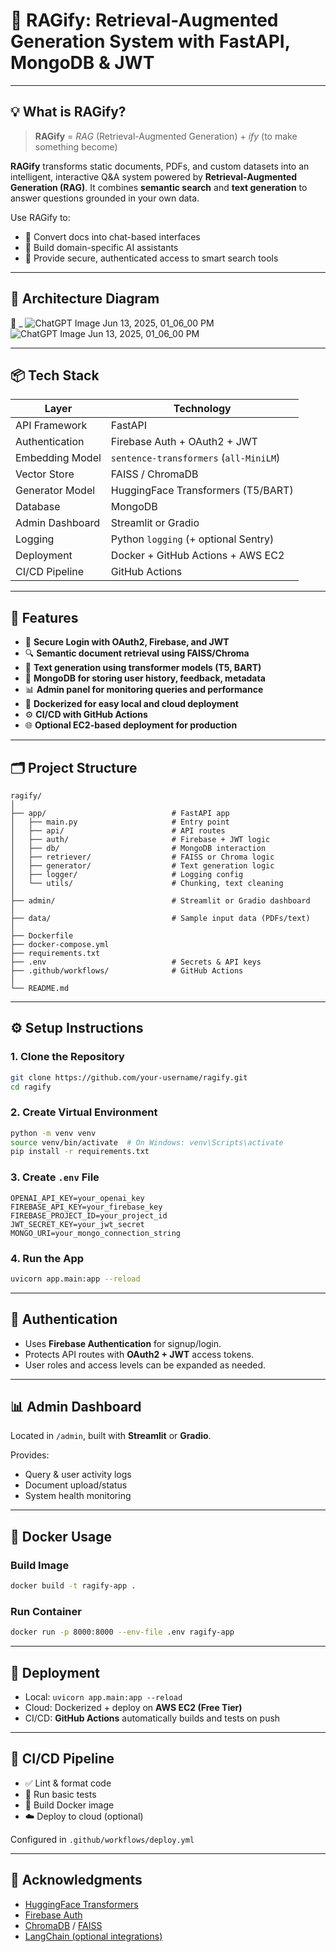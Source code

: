 # 🤖 RAGify: Retrieval-Augmented Generation System with FastAPI, MongoDB & JWT

---

## 💡 What is RAGify?

> **RAGify** = *RAG* (Retrieval-Augmented Generation) + *ify* (to make something become)

**RAGify** transforms static documents, PDFs, and custom datasets into an intelligent, interactive Q&A system powered by **Retrieval-Augmented Generation (RAG)**. It combines **semantic search** and **text generation** to answer questions grounded in your own data.

Use RAGify to:
- 📄 Convert docs into chat-based interfaces
- 🧠 Build domain-specific AI assistants
- 🔐 Provide secure, authenticated access to smart search tools

---

## 📐 Architecture Diagram

📌 _  ![ChatGPT Image Jun 13, 2025, 01_06_00 PM](https://github.com/user-attachments/assets/bf241a03-407b-4b61-bd5f-5e056f5433de)
![ChatGPT Image Jun 13, 2025, 01_06_00 PM](https://github.com/user-attachments/assets/bf241a03-407b-4b61-bd5f-5e056f5433de)

---

## 📦 Tech Stack

| Layer               | Technology                             |
|---------------------|-----------------------------------------|
| API Framework       | FastAPI                                 |
| Authentication      | Firebase Auth + OAuth2 + JWT            |
| Embedding Model     | `sentence-transformers` (`all-MiniLM`)  |
| Vector Store        | FAISS / ChromaDB                        |
| Generator Model     | HuggingFace Transformers (T5/BART)      |
| Database            | MongoDB                                 |
| Admin Dashboard     | Streamlit or Gradio                     |
| Logging             | Python `logging` (+ optional Sentry)    |
| Deployment          | Docker + GitHub Actions + AWS EC2       |
| CI/CD Pipeline      | GitHub Actions                          |

---

## 🚀 Features

- 🔐 **Secure Login with OAuth2, Firebase, and JWT**
- 🔍 **Semantic document retrieval using FAISS/Chroma**
- 🧠 **Text generation using transformer models (T5, BART)**
- 💾 **MongoDB for storing user history, feedback, metadata**
- 📊 **Admin panel for monitoring queries and performance**
- 🐳 **Dockerized for easy local and cloud deployment**
- ⚙️ **CI/CD with GitHub Actions**
- 🌐 **Optional EC2-based deployment for production**

---

## 🗂️ Project Structure

```
ragify/
│
├── app/                            # FastAPI app
│   ├── main.py                     # Entry point
│   ├── api/                        # API routes
│   ├── auth/                       # Firebase + JWT logic
│   ├── db/                         # MongoDB interaction
│   ├── retriever/                  # FAISS or Chroma logic
│   ├── generator/                  # Text generation logic
│   ├── logger/                     # Logging config
│   └── utils/                      # Chunking, text cleaning
│
├── admin/                          # Streamlit or Gradio dashboard
│
├── data/                           # Sample input data (PDFs/text)
│
├── Dockerfile
├── docker-compose.yml
├── requirements.txt
├── .env                            # Secrets & API keys
├── .github/workflows/              # GitHub Actions
│
└── README.md
```

---

## ⚙️ Setup Instructions

### 1. Clone the Repository

```bash
git clone https://github.com/your-username/ragify.git
cd ragify
```

### 2. Create Virtual Environment

```bash
python -m venv venv
source venv/bin/activate  # On Windows: venv\Scripts\activate
pip install -r requirements.txt
```

### 3. Create `.env` File

```env
OPENAI_API_KEY=your_openai_key
FIREBASE_API_KEY=your_firebase_key
FIREBASE_PROJECT_ID=your_project_id
JWT_SECRET_KEY=your_jwt_secret
MONGO_URI=your_mongo_connection_string
```

### 4. Run the App

```bash
uvicorn app.main:app --reload
```

---

## 🔐 Authentication

- Uses **Firebase Authentication** for signup/login.
- Protects API routes with **OAuth2 + JWT** access tokens.
- User roles and access levels can be expanded as needed.

---

## 📊 Admin Dashboard

Located in `/admin`, built with **Streamlit** or **Gradio**.

Provides:
- Query & user activity logs
- Document upload/status
- System health monitoring

---

## 🐳 Docker Usage

### Build Image

```bash
docker build -t ragify-app .
```

### Run Container

```bash
docker run -p 8000:8000 --env-file .env ragify-app
```

---

## 🚀 Deployment

- Local: `uvicorn app.main:app --reload`
- Cloud: Dockerized + deploy on **AWS EC2 (Free Tier)**  
- CI/CD: **GitHub Actions** automatically builds and tests on push

---

## 🔁 CI/CD Pipeline

- ✅ Lint & format code
- 🧪 Run basic tests
- 🐳 Build Docker image
- ☁️ Deploy to cloud (optional)

Configured in `.github/workflows/deploy.yml`

---

## 🙌 Acknowledgments

- [HuggingFace Transformers](https://huggingface.co/)
- [Firebase Auth](https://firebase.google.com/)
- [ChromaDB](https://www.trychroma.com/) / [FAISS](https://github.com/facebookresearch/faiss)
- [LangChain (optional integrations)](https://www.langchain.com/)
